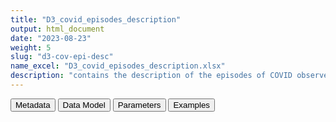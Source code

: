 ```yaml
---
title: "D3_covid_episodes_description"
output: html_document
date: "2023-08-23"
weight: 5
slug: "d3-cov-epi-desc"
name_excel: "D3_covid_episodes_description.xlsx"
description: "contains the description of the episodes of COVID observed in all persons in the study population. Each episode is separated from the next by at least 60 days"
---
```


<script src="/rmarkdown-libs/core-js/shim.min.js"></script>
<script src="/rmarkdown-libs/react/react.min.js"></script>
<script src="/rmarkdown-libs/react/react-dom.min.js"></script>
<script src="/rmarkdown-libs/reactwidget/react-tools.js"></script>
<script src="/rmarkdown-libs/htmlwidgets/htmlwidgets.js"></script>
<link href="/rmarkdown-libs/reactable/reactable.css" rel="stylesheet" />
<script src="/rmarkdown-libs/reactable-binding/reactable.js"></script>
<div class="tab">
<button class="tablinks" onclick="openCity(event, &#39;Metadata&#39;)" id="defaultOpen">Metadata</button>
<button class="tablinks" onclick="openCity(event, &#39;Data Model&#39;)">Data Model</button>
<button class="tablinks" onclick="openCity(event, &#39;Parameters&#39;)">Parameters</button>
<button class="tablinks" onclick="openCity(event, &#39;Examples&#39;)">Examples</button>
</div>
<div id="Metadata" class="tabcontent">
<div id="htmlwidget-1" class="reactable html-widget " style="width:auto;height:600px;"></div>
<script type="application/json" data-for="htmlwidget-1">{"x":{"tag":{"name":"Reactable","attribs":{"data":{"medatata_name":["Name of the dataset","Content of the dataset","Unit of observation","Dataset where the list of UoOs is fully listed and with 1 record per UoO","How many observations per UoO","Variables capturing the UoO","Primary key","Parameters",null,null,null,null,null,null,null,null,null,null,null,null],"metadata_content":["D3_covid_episodes_description","contains the description of the episodes of COVID observed in all persons in the study population. Each episode is separated from the next by at least 60 days","a person in the study population D4_study_population","D4_study_population","as many as the observed episodes of COVID (>=0)","person_id","person_id date",null,null,null,null,null,null,null,null,null,null,null,null,null]},"columns":[{"id":"medatata_name","name":"medatata_name","type":"character"},{"id":"metadata_content","name":"metadata_content","type":"character"}],"sortable":false,"searchable":true,"pagination":false,"highlight":true,"bordered":true,"striped":true,"style":{"maxWidth":1800},"height":"600px","dataKey":"762b1ba3809553072dc4c2aa0039f341"},"children":[]},"class":"reactR_markup"},"evals":[],"jsHooks":[]}</script>
</div>
<div id="Data Model" class="tabcontent">
<div id="htmlwidget-2" class="reactable html-widget " style="width:auto;height:600px;"></div>
<script type="application/json" data-for="htmlwidget-2">{"x":{"tag":{"name":"Reactable","attribs":{"data":{"VarName":["person_id","date","n","covid_narrow_hosp_m_hospitalisation_primary","covid_narrow_hosp_m_hospitalisation_secondary","covid_registry","covid_test_positive","year",null,null,null,null,null,null,null,null,null,null,null,null],"Description":["unique person identifier",null,null,null,null,null,null,null,null,null,null,null,null,null,null,null,null,null,null,null],"Format":["character","date",null,null,null,null,null,null,null,null,null,null,null,null,null,null,null,null,null,null],"Vocabulary":["from CDM PERSONS",null,null,null,null,null,null,null,null,null,null,null,null,null,null,null,null,null,null,null],"Parameters":[null,null,null,null,null,null,null,null,null,null,null,null,null,null,null,null,null,null,null,null],"Notes and examples":[null,null,null,null,null,null,null,null,null,null,null,null,null,null,null,null,null,null,null,null],"Source tables and variables":[null,null,null,null,null,null,null,null,null,null,null,null,null,null,null,null,null,null,null,null],"Retrieved":[null,null,null,null,null,null,null,null,null,null,null,null,null,null,null,null,null,null,null,null],"Calculated":["yes","yes",null,null,null,null,null,null,null,null,null,null,null,null,null,null,null,null,null,null],"Algorithm_id":[null,null,null,null,null,null,null,null,null,null,null,null,null,null,null,null,null,null,null,null],"Rule":["selected from D4_study_population/person_id based on whether there is at least a covid episode, sources for episode are datasource-specific","# OVERALL STRATEGY \r\n# 1 rbind all files that imply covid\r\n# 2 remove recods closer than 60 days to a previous record\r\n# 3 filter only episodes occurring during the study period and save",null,null,null,null,null,null,null,null,null,null,null,null,null,null,null,null,null,null]},"columns":[{"id":"VarName","name":"VarName","type":"character"},{"id":"Description","name":"Description","type":"character"},{"id":"Format","name":"Format","type":"character"},{"id":"Vocabulary","name":"Vocabulary","type":"character"},{"id":"Parameters","name":"Parameters","type":"logical"},{"id":"Notes and examples","name":"Notes and examples","type":"logical"},{"id":"Source tables and variables","name":"Source tables and variables","type":"logical"},{"id":"Retrieved","name":"Retrieved","type":"logical"},{"id":"Calculated","name":"Calculated","type":"character"},{"id":"Algorithm_id","name":"Algorithm_id","type":"logical"},{"id":"Rule","name":"Rule","type":"character"}],"sortable":false,"searchable":true,"pagination":false,"highlight":true,"bordered":true,"striped":true,"style":{"maxWidth":1800},"height":"600px","dataKey":"b206840ce325daa831a2c1216092f47b"},"children":[]},"class":"reactR_markup"},"evals":[],"jsHooks":[]}</script>
</div>
<div id="Parameters" class="tabcontent">
<div id="htmlwidget-3" class="reactable html-widget " style="width:auto;height:600px;"></div>
<script type="application/json" data-for="htmlwidget-3">{"x":{"tag":{"name":"Reactable","attribs":{"data":{"parameter in the variable name":[null,null,null,null,null,null,null,null,null,null,null,null,null,null,null,null,null,null,null,null],"values":[null,null,null,null,null,null,null,null,null,null,null,null,null,null,null,null,null,null,null,null],"name of macro":[null,null,null,null,null,null,null,null,null,null,null,null,null,null,null,null,null,null,null,null]},"columns":[{"id":"parameter in the variable name","name":"parameter in the variable name","type":"logical"},{"id":"values","name":"values","type":"logical"},{"id":"name of macro","name":"name of macro","type":"logical"}],"sortable":false,"searchable":true,"pagination":false,"highlight":true,"bordered":true,"striped":true,"style":{"maxWidth":1800},"height":"600px","dataKey":"f545894952d01490ab535e7af1d88bc2"},"children":[]},"class":"reactR_markup"},"evals":[],"jsHooks":[]}</script>
</div>
<div id="Examples" class="tabcontent">
<div id="htmlwidget-4" class="reactable html-widget " style="width:auto;height:600px;"></div>
<script type="application/json" data-for="htmlwidget-4">{"x":{"tag":{"name":"Reactable","attribs":{"data":{"person_id":["ECVM210900001","ECVM210900008","ECVM210900010","ECVM210900010","ECVM210900034","ECVM210900038","ECVM210900042","ECVM210900049","ECVM210900054","ECVM210900067","ECVM210900068","ECVM210900075","ECVM210900107","ECVM210900129","ECVM210900184","ECVM210900235","ECVM210900236","ECVM210900366","ECVM210900371","ECVM210900416"],"date":["2021-01-01T00:00:00Z","2021-02-11T00:00:00Z","2021-01-12T00:00:00Z","2021-05-12T00:00:00Z","2021-01-16T00:00:00Z","2021-02-25T00:00:00Z","2020-05-25T00:00:00Z","2020-09-25T00:00:00Z","2021-02-28T00:00:00Z","2021-01-17T00:00:00Z","2021-01-10T00:00:00Z","2021-02-10T00:00:00Z","2021-05-05T00:00:00Z","2020-12-09T00:00:00Z","2021-03-17T00:00:00Z","2021-03-18T00:00:00Z","2020-11-26T00:00:00Z","2020-10-30T00:00:00Z","2021-04-27T00:00:00Z","2020-11-27T00:00:00Z"],"n":[1,1,1,2,1,1,1,1,1,1,1,1,1,1,1,1,1,1,1,1],"covid_narrow_hosp_m_hospitalisation_primary":[0,0,1,0,0,0,0,0,0,0,0,0,0,0,0,0,0,0,0,0],"covid_narrow_hosp_m_hospitalisation_secondary":[0,0,0,0,0,0,0,0,0,0,0,0,1,0,0,0,0,0,0,0],"covid_registry":[1,1,0,0,1,1,1,1,1,1,1,1,0,1,1,1,1,1,1,1],"covid_test_positive":[0,0,1,1,0,0,0,0,0,0,0,0,0,0,0,0,0,0,0,0],"year":[2021,2021,2021,2021,2021,2021,2020,2020,2021,2021,2021,2021,2021,2020,2021,2021,2020,2020,2021,2020]},"columns":[{"id":"person_id","name":"person_id","type":"character"},{"id":"date","name":"date","type":"Date"},{"id":"n","name":"n","type":"numeric"},{"id":"covid_narrow_hosp_m_hospitalisation_primary","name":"covid_narrow_hosp_m_hospitalisation_primary","type":"numeric"},{"id":"covid_narrow_hosp_m_hospitalisation_secondary","name":"covid_narrow_hosp_m_hospitalisation_secondary","type":"numeric"},{"id":"covid_registry","name":"covid_registry","type":"numeric"},{"id":"covid_test_positive","name":"covid_test_positive","type":"numeric"},{"id":"year","name":"year","type":"numeric"}],"sortable":false,"searchable":true,"pagination":false,"highlight":true,"bordered":true,"striped":true,"style":{"maxWidth":1800},"height":"600px","dataKey":"fd0e8d67ba1e666bc1b96b3a161e8da4"},"children":[]},"class":"reactR_markup"},"evals":[],"jsHooks":[]}</script>
</div>
